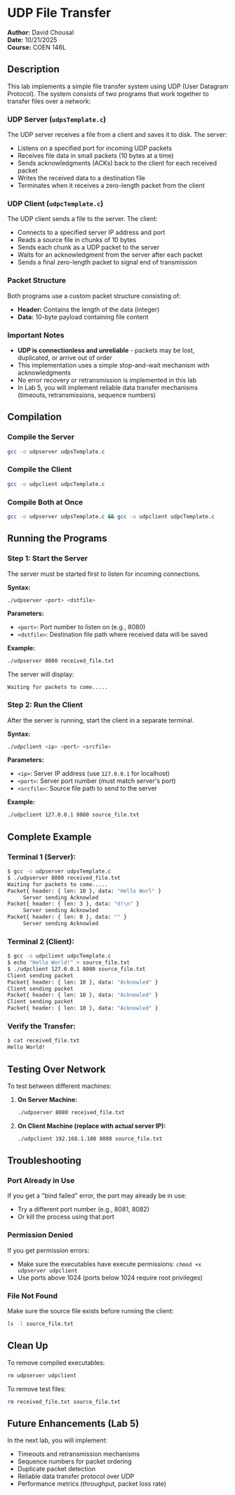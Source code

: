 # UDP File Transfer

**Author:** David Chousal  
**Date:** 10/21/2025  
**Course:** COEN 146L

## Description

This lab implements a simple file transfer system using UDP (User Datagram Protocol). The system consists of two programs that work together to transfer files over a network:

### UDP Server (`udpsTemplate.c`)
The UDP server receives a file from a client and saves it to disk. The server:
- Listens on a specified port for incoming UDP packets
- Receives file data in small packets (10 bytes at a time)
- Sends acknowledgments (ACKs) back to the client for each received packet
- Writes the received data to a destination file
- Terminates when it receives a zero-length packet from the client

### UDP Client (`udpcTemplate.c`)
The UDP client sends a file to the server. The client:
- Connects to a specified server IP address and port
- Reads a source file in chunks of 10 bytes
- Sends each chunk as a UDP packet to the server
- Waits for an acknowledgment from the server after each packet
- Sends a final zero-length packet to signal end of transmission

### Packet Structure
Both programs use a custom packet structure consisting of:
- **Header:** Contains the length of the data (integer)
- **Data:** 10-byte payload containing file content

### Important Notes
- **UDP is connectionless and unreliable** - packets may be lost, duplicated, or arrive out of order
- This implementation uses a simple stop-and-wait mechanism with acknowledgments
- No error recovery or retransmission is implemented in this lab
- In Lab 5, you will implement reliable data transfer mechanisms (timeouts, retransmissions, sequence numbers)

## Compilation

### Compile the Server
```bash
gcc -o udpserver udpsTemplate.c
```

### Compile the Client
```bash
gcc -o udpclient udpcTemplate.c
```

### Compile Both at Once
```bash
gcc -o udpserver udpsTemplate.c && gcc -o udpclient udpcTemplate.c
```

## Running the Programs

### Step 1: Start the Server
The server must be started first to listen for incoming connections.

**Syntax:**
```bash
./udpserver <port> <dstfile>
```

**Parameters:**
- `<port>`: Port number to listen on (e.g., 8080)
- `<dstfile>`: Destination file path where received data will be saved

**Example:**
```bash
./udpserver 8080 received_file.txt
```

The server will display:
```
Waiting for packets to come.....
```

### Step 2: Run the Client
After the server is running, start the client in a separate terminal.

**Syntax:**
```bash
./udpclient <ip> <port> <srcfile>
```

**Parameters:**
- `<ip>`: Server IP address (use `127.0.0.1` for localhost)
- `<port>`: Server port number (must match server's port)
- `<srcfile>`: Source file path to send to the server

**Example:**
```bash
./udpclient 127.0.0.1 8080 source_file.txt
```

## Complete Example

### Terminal 1 (Server):
```bash
$ gcc -o udpserver udpsTemplate.c
$ ./udpserver 8080 received_file.txt
Waiting for packets to come.....
Packet{ header: { len: 10 }, data: "Hello Worl" }
	 Server sending Acknowled 
Packet{ header: { len: 3 }, data: "d!\n" }
	 Server sending Acknowled 
Packet{ header: { len: 0 }, data: "" }
	 Server sending Acknowled 
```

### Terminal 2 (Client):
```bash
$ gcc -o udpclient udpcTemplate.c
$ echo "Hello World!" > source_file.txt
$ ./udpclient 127.0.0.1 8080 source_file.txt
Client sending packet
Packet{ header: { len: 10 }, data: "Acknowled" }
Client sending packet
Packet{ header: { len: 10 }, data: "Acknowled" }
Client sending packet
Packet{ header: { len: 10 }, data: "Acknowled" }
```

### Verify the Transfer:
```bash
$ cat received_file.txt
Hello World!
```

## Testing Over Network

To test between different machines:

1. **On Server Machine:**
   ```bash
   ./udpserver 8080 received_file.txt
   ```

2. **On Client Machine (replace with actual server IP):**
   ```bash
   ./udpclient 192.168.1.100 8080 source_file.txt
   ```

## Troubleshooting

### Port Already in Use
If you get a "bind failed" error, the port may already be in use:
- Try a different port number (e.g., 8081, 8082)
- Or kill the process using that port

### Permission Denied
If you get permission errors:
- Make sure the executables have execute permissions: `chmod +x udpserver udpclient`
- Use ports above 1024 (ports below 1024 require root privileges)

### File Not Found
Make sure the source file exists before running the client:
```bash
ls -l source_file.txt
```

## Clean Up

To remove compiled executables:
```bash
rm udpserver udpclient
```

To remove test files:
```bash
rm received_file.txt source_file.txt
```

## Future Enhancements (Lab 5)

In the next lab, you will implement:
- Timeouts and retransmission mechanisms
- Sequence numbers for packet ordering
- Duplicate packet detection
- Reliable data transfer protocol over UDP
- Performance metrics (throughput, packet loss rate)

